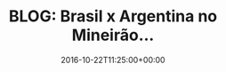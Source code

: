 ---
layout: post
title: "BLOG: Brasil x Argentina no Mineirão..."
date: 2016-10-22T11:25:00+00:00
external_link: "http://globoesporte.globo.com/blogs/especial-blog/quatro-linhas/post/brasil-x-argentina-no-mineirao.html"
categories: news globo.com
---